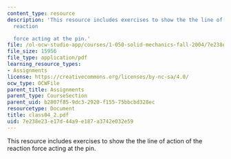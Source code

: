 ```yaml
---
content_type: resource
description: 'This resource includes exercises to show the the line of action of the
  reaction

  force acting at the pin.'
file: /ol-ocw-studio-app/courses/1-050-solid-mechanics-fall-2004/7e238e23e17d44a9e187a3742e032e59_class04_2.pdf
file_size: 15956
file_type: application/pdf
learning_resource_types:
- Assignments
license: https://creativecommons.org/licenses/by-nc-sa/4.0/
ocw_type: OCWFile
parent_title: Assignments
parent_type: CourseSection
parent_uid: b2807f85-9dc3-2920-f155-75bbcbd328ec
resourcetype: Document
title: class04_2.pdf
uid: 7e238e23-e17d-44a9-e187-a3742e032e59
---
```

This resource includes exercises to show the the line of action of the reaction
force acting at the pin.